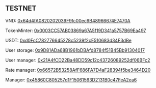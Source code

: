 ## TESTNET

<!-- VND: [0x29252DD19B0C4763eBD8D02C6db1DF3A1E0E35f5](https://testnet.snowtrace.io/address/0x29252DD19B0C4763eBD8D02C6db1DF3A1E0E35f5) -->

VND: [0x64d4fA0820202039F9fc00ec9B48966674E7470A](https://testnet.snowtrace.io/address/0x64d4fA0820202039F9fc00ec9B48966674E7470A)

TokenMinter: [0x0003CC57AB03869a67A5f19D341a5757B69Ea497](https://testnet.snowtrace.io/address/0x0003CC57AB03869a67A5f19D341a5757B69Ea497)

USDT: [0xd0FcC782776645278c5239f2cE510683d34F3dBe](https://testnet.snowtrace.io/address/0xd0FcC782776645278c5239f2cE510683d34F3dBe)

User storage: [0x9D81ADa68B1961bDBAfd8784f51B45Bb91304017](https://testnet.snowtrace.io/address/0x9D81ADa68B1961bDBAfd8784f51B45Bb91304017)

User manager: [0x21A4fCD22Ba48DD59c12c43726089252df06BFc2](https://testnet.snowtrace.io/address/0x21A4fCD22Ba48DD59c12c43726089252df06BFc2)

Rate manager: [0x66572B53258AfF686FA7D4aF28394f5be3464D20](https://testnet.snowtrace.io/address/0x66572B53258AfF686FA7D4aF28394f5be3464D20)

Manager: [0x45860C805257d1F15061563D2131B0c47FeA2ea6](https://testnet.snowtrace.io/address/0x45860C805257d1F15061563D2131B0c47FeA2ea6)
